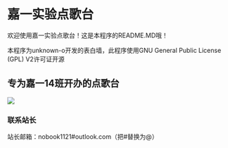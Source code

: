 # 嘉一实验点歌台

欢迎使用嘉一实验点歌台！这是本程序的README.MD哦！

本程序为unknown-o开发的表白墙，此程序使用GNU General Public License (GPL) V2许可证开源

## 专为嘉一14班开办的点歌台

![](https://img.llilii.cn/kagamine/p2/78688114_p0.png)

### 联系站长

站长邮箱：nobook1121#outlook.com（把#替换为@）
